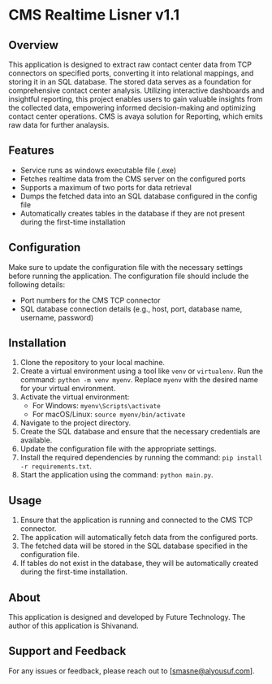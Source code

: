 # CMS Realtime Lisner v1.1

## Overview
This application is designed to extract raw contact center data from TCP connectors on specified ports, converting it into relational mappings, and storing it in an SQL database. The stored data serves as a foundation for comprehensive contact center analysis. Utilizing interactive dashboards and insightful reporting, this project enables users to gain valuable insights from the collected data, empowering informed decision-making and optimizing contact center operations.
CMS is avaya solution for Reporting, which emits raw data for further analaysis.

## Features
- Service runs as windows executable file (.exe)
- Fetches realtime data from the CMS server on the configured ports
- Supports a maximum of two ports for data retrieval
- Dumps the fetched data into an SQL database configured in the config file
- Automatically creates tables in the database if they are not present during the first-time installation

## Configuration
Make sure to update the configuration file with the necessary settings before running the application. The configuration file should include the following details:
- Port numbers for the CMS TCP connector
- SQL database connection details (e.g., host, port, database name, username, password)

## Installation
1. Clone the repository to your local machine.
2. Create a virtual environment using a tool like `venv` or `virtualenv`. Run the command: `python -m venv myenv`. Replace `myenv` with the desired name for your virtual environment.
3. Activate the virtual environment:
   - For Windows: `myenv\Scripts\activate`
   - For macOS/Linux: `source myenv/bin/activate`
4. Navigate to the project directory.
5. Create the SQL database and ensure that the necessary credentials are available.
6. Update the configuration file with the appropriate settings.
7. Install the required dependencies by running the command: `pip install -r requirements.txt`.
8. Start the application using the command: `python main.py`.

## Usage
1. Ensure that the application is running and connected to the CMS TCP connector.
2. The application will automatically fetch data from the configured ports.
3. The fetched data will be stored in the SQL database specified in the configuration file.
4. If tables do not exist in the database, they will be automatically created during the first-time installation.

## About
This application is designed and developed by Future Technology. The author of this application is Shivanand.

## Support and Feedback
For any issues or feedback, please reach out to [smasne@alyousuf.com].
